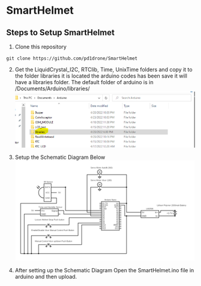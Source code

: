# SmartHelmet

## Steps to Setup SmartHelmet
1. Clone this repository 
```
git clone https://github.com/pd1drone/SmartHelmet
```
2. Get the LiquidCrystal_I2C, RTClib, Time, UnixTime folders and copy it to the folder libraries it is located the arduino codes has been save it will have a libraries folder. The default folder of arduino is in /Documents/Arduino/libraries/
![Libraries-Directory](Libraries-Directory.PNG)

3. Setup the Schematic Diagram Below
![Smart-Helmet-Circuit](SmartHelmet.png)

4. After setting up the Schematic Diagram Open the SmartHelmet.ino file in arduino and then upload.

